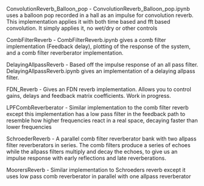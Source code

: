 ConvolutionReverb_Balloon_pop - 
    ConvolutionReverb_Balloon_pop.ipynb uses a balloon pop recorded in a hall as an 
    impulse for convolution reverb. This implementation applies it with both time based 
    and fft based convolution. It simply applies it, no wet/dry or other controls

CombFilterReverb - 
    CombFilterReverb.ipynb gives a comb filter implementation (Feedback delay), plotting of
    the response of the system, and a comb filter reverberator implementation.

DelayingAllpassReverb - 
    Based off the impulse response of an all pass filter. 
    DelayingAllpassReverb.ipynb gives an implementation of a delaying allpass filter.

FDN_Reverb - 
    Gives an FDN reverb implementation.
    Allows you to control gains, delays and feedback matrix coefficients.
    Work in progress.

LPFCombReverberator - 
    Similar implementation to the comb filter reverb except this implementation has a low pass
    filter in the feedback path to resemble how higher frequencies react in a real space, decaying
    faster than lower frequencies

SchroederReverb - 
    A parallel comb filter reverberator bank with two allpass filter reverberators in series.
    The comb filters produce a series of echoes while the allpass filters multiply and decay the echoes,
    to give us an impulse response with early reflections and late reverberations.

MoorersReverb - 
    Similar implementation to Schroeders reverb except it uses low pass comb reverberator in parallel 
    with one allpass reverberator
